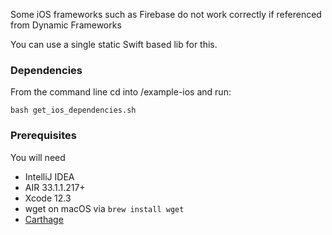 Some iOS frameworks such as Firebase do not work correctly if referenced from Dynamic Frameworks

You can use a single static Swift based lib for this.


### Dependencies
From the command line cd into /example-ios and run:

```shell
bash get_ios_dependencies.sh
```


### Prerequisites

You will need

- IntelliJ IDEA
- AIR 33.1.1.217+
- Xcode 12.3
- wget on macOS via `brew install wget`
- [Carthage](https://github.com/Carthage/Carthage#installing-carthage)
